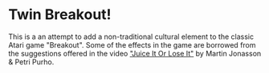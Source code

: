 # Twin Breakout!
 
This is a an attempt to add a non-traditional cultural element to the classic Atari game "Breakout".  Some of the effects in the game are borrowed from the suggestions offered in the video ["Juice It Or Lose It"](https://youtu.be/Fy0aCDmgnxg) by Martin Jonasson & Petri Purho.